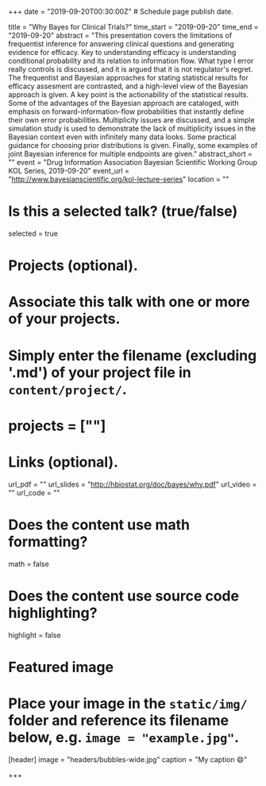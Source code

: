 +++
date = "2019-09-20T00:30:00Z"  # Schedule page publish date.

title = "Why Bayes for Clinical Trials?"
time_start = "2019-09-20"
time_end   = "2019-09-20"
abstract = "This presentation covers the limitations of frequentist inference for answering clinical questions and generating evidence for efficacy. Key to understanding efficacy is understanding conditional probability and its relation to information flow.  What type I error really controls is discussed, and it is argued that it is not regulator's regret.  The frequentist and Bayesian approaches for stating statistical results for efficacy assesment are contrasted, and a high-level view of the Bayesian approach is given.  A key point is the actionability of the statistical results.  Some of the advantages of the Bayesian approach are cataloged, with emphasis on forward-information-flow probabilities that instantly define their own error probabilities.  Multiplicity issues are discussed, and a simple simulation study is used to demonstrate the lack of multiplicity issues in the Bayesian context even with infinitely many data looks.  Some practical guidance for choosing prior distributions is given.  Finally, some examples of joint Bayesian inference for multiple endpoints are given."
abstract_short = ""
event = "Drug Information Association Bayesian Scientific Working Group KOL Series, 2019-09-20"
event_url = "http://www.bayesianscientific.org/kol-lecture-series"
location = ""

# Is this a selected talk? (true/false)
selected = true

# Projects (optional).
#   Associate this talk with one or more of your projects.
#   Simply enter the filename (excluding '.md') of your project file in `content/project/`.
# projects = [""]

# Links (optional).
url_pdf = ""
url_slides = "http://hbiostat.org/doc/bayes/why.pdf"
url_video = ""
url_code = ""

# Does the content use math formatting?
math = false

# Does the content use source code highlighting?
highlight = false

# Featured image
# Place your image in the `static/img/` folder and reference its filename below, e.g. `image = "example.jpg"`.
[header]
image = "headers/bubbles-wide.jpg"
caption = "My caption :smile:"

+++
